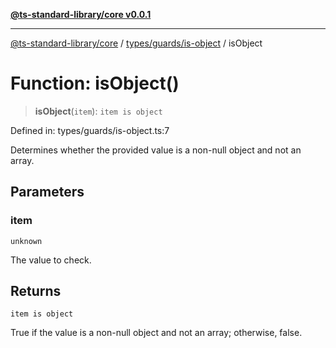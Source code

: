[**@ts-standard-library/core v0.0.1**](../../../../README.md)

***

[@ts-standard-library/core](../../../../modules.md) / [types/guards/is-object](../README.md) / isObject

# Function: isObject()

> **isObject**(`item`): `item is object`

Defined in: types/guards/is-object.ts:7

Determines whether the provided value is a non-null object and not an array.

## Parameters

### item

`unknown`

The value to check.

## Returns

`item is object`

True if the value is a non-null object and not an array; otherwise, false.

